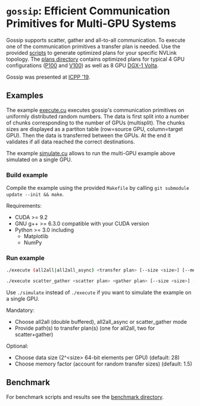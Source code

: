 # `gossip`: Efficient Communication Primitives for Multi-GPU Systems

Gossip supports scatter, gather and all-to-all communication. To execute one of the communication primitives a transfer plan is needed. Use the provided [scripts](scripts) to generate optimized plans for your specific NVLink topology. The [plans directory](plans) contains optimized plans for typical 4 GPU configurations ([P100](gossip/plans/p100_quad_opt/) and [V100](gossip/plans/v100_quad_opt/)) as well as 8 GPU [DGX-1 Volta](gossip/plans/dgx1_opt).

Gossip was presented at [ICPP '19](https://dl.acm.org/citation.cfm?id=3337889).

## Examples

The example [execute.cu](execute.cu) executes gossip's communication primitives on uniformly distributed random numbers. The data is first split into a number of chunks corresponding to the number of GPUs (multisplit). The chunks sizes are displayed as a partiton table (row=source GPU, column=target GPU). Then the data is transferred between the GPUs. At the end it validates if all data reached the correct destinations.

The example [simulate.cu](simulate.cu) allows to run the multi-GPU example above simulated on a single GPU.

### Build example

Compile the example using the provided `Makefile` by calling `git submodule update --init && make`.

Requirements:

- CUDA >= 9.2
- GNU g++ >= 6.3.0 compatible with your CUDA version
- Python >= 3.0 including
  - Matplotlib
  - NumPy

### Run example

```bash
./execute (all2all|all2all_async) <transfer plan> [--size <size>] [--memory-factor <factor>]

./execute scatter_gather <scatter plan> <gather plan> [--size <size>] [--memory-factor <factor>]
```

Use `./simulate` instead of `./execute` if you want to simulate the example on a single GPU.

Mandatory:

- Choose all2all (double buffered), all2all_async or scatter_gather mode
- Provide path(s) to transfer plan(s) (one for all2all, two for scatter+gather)

Optional:

- Choose data size (2^\<size\> 64-bit elements per GPU) (default: 28)
- Choose memory factor (account for random transfer sizes) (default: 1.5)

## Benchmark

For benchmark scripts and results see the [benchmark directory](benchmark).
